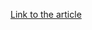 [Link to the article](https://thehackernews.com/2024/12/thn-recap-top-cybersecurity-threats_9.html)
